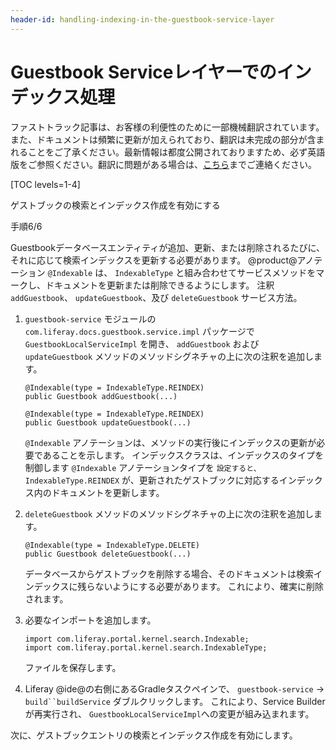 ```yaml
---
header-id: handling-indexing-in-the-guestbook-service-layer
---
```


# Guestbook Serviceレイヤーでのインデックス処理

<p class="alert alert-info"><span class="wysiwyg-color-blue120">ファストトラック記事は、お客様の利便性のために一部機械翻訳されています。また、ドキュメントは頻繁に更新が加えられており、翻訳は未完成の部分が含まれることをご了承ください。最新情報は都度公開されておりますため、必ず英語版をご参照ください。翻訳に問題がある場合は、<a href="mailto:support-content-jp@liferay.com">こちら</a>までご連絡ください。</span></p>

[TOC levels=1-4]

<div class="learn-path-step row">
    <p id="stepTitle">ゲストブックの検索とインデックス作成を有効にする</p><p>手順6/6</p>
</div>

Guestbookデータベースエンティティが追加、更新、または削除されるたびに、それに応じて検索インデックスを更新する必要があります。 @product@アノテーション `@Indexable` は、 `IndexableType` と組み合わせてサービスメソッドをマークし、ドキュメントを更新または削除できるようにします。 注釈 `addGuestbook`、 `updateGuestbook`、及び `deleteGuestbook` サービス方法。

1.  `guestbook-service` モジュールの `com.liferay.docs.guestbook.service.impl` パッケージで `GuestbookLocalServiceImpl` を開き、 `addGuestbook` および `updateGuestbook` メソッドのメソッドシグネチャの上に次の注釈を追加します。
   
        @Indexable(type = IndexableType.REINDEX)
        public Guestbook addGuestbook(...)
       
        @Indexable(type = IndexableType.REINDEX)
        public Guestbook updateGuestbook(...)

    `@Indexable` アノテーションは、メソッドの実行後にインデックスの更新が必要であることを示します。 インデックスクラスは、インデックスのタイプを制御します `@Indexable` アノテーションタイプを `設定すると、IndexableType.REINDEX` が、更新されたゲストブックに対応するインデックス内のドキュメントを更新します。

2.  `deleteGuestbook` メソッドのメソッドシグネチャの上に次の注釈を追加します。
   
        @Indexable(type = IndexableType.DELETE)
        public Guestbook deleteGuestbook(...)

    データベースからゲストブックを削除する場合、そのドキュメントは検索インデックスに残らないようにする必要があります。 これにより、確実に削除されます。

3.  必要なインポートを追加します。
   
        import com.liferay.portal.kernel.search.Indexable;
        import com.liferay.portal.kernel.search.IndexableType;

    ファイルを保存します。

4.  Liferay @ide@の右側にあるGradleタスクペインで、 `guestbook-service` → `build``buildService` ダブルクリックします。 これにより、Service Builderが再実行され、 `GuestbookLocalServiceImpl`への変更が組み込まれます。

次に、ゲストブックエントリの検索とインデックス作成を有効にします。
